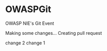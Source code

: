 # OWASPGit
OWASP NIE's Git Event

Making some changes...
Creating pull request


change 2
change 1

